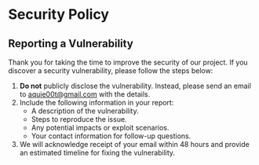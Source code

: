 # Security Policy

## Reporting a Vulnerability

Thank you for taking the time to improve the security of our project. If you discover a security vulnerability, please follow the steps below:

1. **Do not** publicly disclose the vulnerability. Instead, please send an email to aquie00t@gmail.com with the details.
2. Include the following information in your report:
   - A description of the vulnerability.
   - Steps to reproduce the issue.
   - Any potential impacts or exploit scenarios.
   - Your contact information for follow-up questions.
3. We will acknowledge receipt of your email within 48 hours and provide an estimated timeline for fixing the vulnerability.
